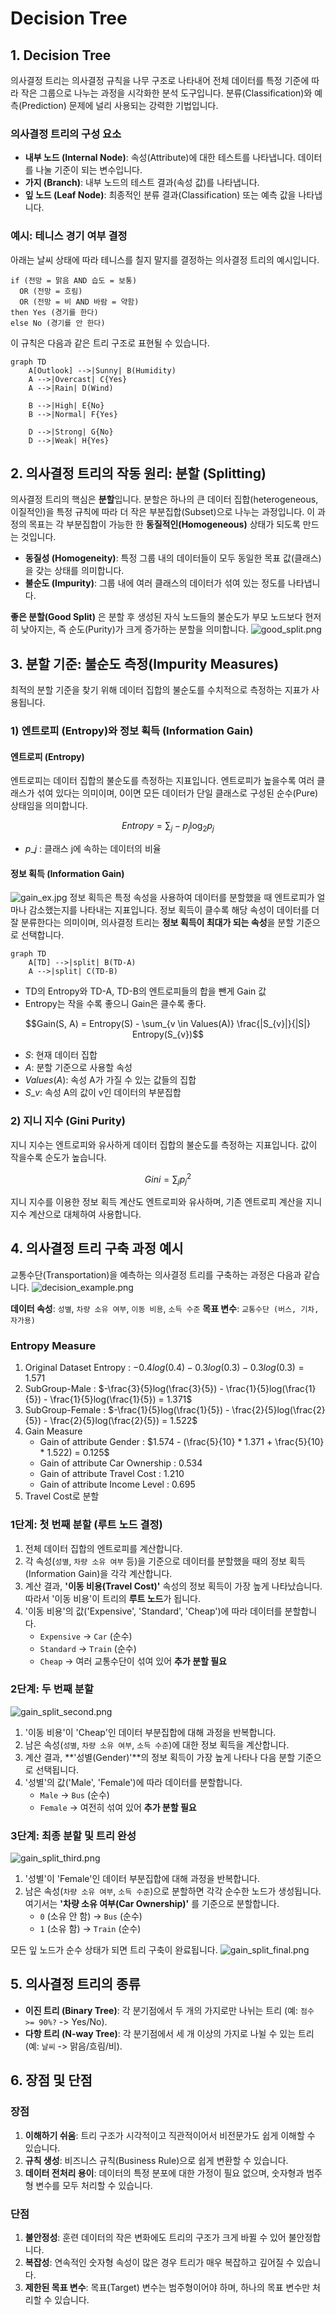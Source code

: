 # Decision Tree

## 1. Decision Tree

의사결정 트리는 의사결정 규칙을 나무 구조로 나타내어 전체 데이터를 특정 기준에 따라 작은 그룹으로 나누는 과정을 시각화한 분석 도구입니다. 분류(Classification)와 예측(Prediction) 문제에 널리 사용되는 강력한 기법입니다.

### 의사결정 트리의 구성 요소

- **내부 노드 (Internal Node)**: 속성(Attribute)에 대한 테스트를 나타냅니다. 데이터를 나눌 기준이 되는 변수입니다.
- **가지 (Branch)**: 내부 노드의 테스트 결과(속성 값)를 나타냅니다.
- **잎 노드 (Leaf Node)**: 최종적인 분류 결과(Classification) 또는 예측 값을 나타냅니다.

### 예시: 테니스 경기 여부 결정

아래는 날씨 상태에 따라 테니스를 칠지 말지를 결정하는 의사결정 트리의 예시입니다.

```
if (전망 = 맑음 AND 습도 = 보통)
  OR (전망 = 흐림)
  OR (전망 = 비 AND 바람 = 약함)
then Yes (경기를 한다)
else No (경기를 안 한다)
```

이 규칙은 다음과 같은 트리 구조로 표현될 수 있습니다.

```mermaid
graph TD
    A[Outlook] -->|Sunny| B(Humidity)
    A -->|Overcast| C{Yes}
    A -->|Rain| D(Wind)

    B -->|High| E{No}
    B -->|Normal| F{Yes}

    D -->|Strong| G{No}
    D -->|Weak| H{Yes}
```

## 2. 의사결정 트리의 작동 원리: 분할 (Splitting)

의사결정 트리의 핵심은 **분할**입니다. 분할은 하나의 큰 데이터 집합(heterogeneous, 이질적인)을 특정 규칙에 따라 더 작은 부분집합(Subset)으로 나누는 과정입니다.
이 과정의 목표는 각 부분집합이 가능한 한 **동질적인(Homogeneous)** 상태가 되도록 만드는 것입니다.

- **동질성 (Homogeneity)**: 특정 그룹 내의 데이터들이 모두 동일한 목표 값(클래스)을 갖는 상태를 의미합니다.
- **불순도 (Impurity)**: 그룹 내에 여러 클래스의 데이터가 섞여 있는 정도를 나타냅니다.

**좋은 분할(Good Split)** 은 분할 후 생성된 자식 노드들의 불순도가 부모 노드보다 현저히 낮아지는, 즉 순도(Purity)가 크게 증가하는 분할을 의미합니다.
![good_split.png](./images/good_split.png)

## 3. 분할 기준: 불순도 측정(Impurity Measures)

최적의 분할 기준을 찾기 위해 데이터 집합의 불순도를 수치적으로 측정하는 지표가 사용됩니다.

### 1) 엔트로피 (Entropy)와 정보 획득 (Information Gain)

#### 엔트로피 (Entropy)

엔트로피는 데이터 집합의 불순도를 측정하는 지표입니다. 엔트로피가 높을수록 여러 클래스가 섞여 있다는 의미이며, 0이면 모든 데이터가 단일 클래스로 구성된 순수(Pure) 상태임을 의미합니다.

$$Entropy = \sum_{j} -p_{j} \log_{2} p_{j}$$

- $p\_j$ : 클래스 j에 속하는 데이터의 비율

#### 정보 획득 (Information Gain)
![gain_ex.jpg](./images/gain_ex.jpg)
정보 획득은 특정 속성을 사용하여 데이터를 분할했을 때 엔트로피가 얼마나 감소했는지를 나타내는 지표입니다. 정보 획득이 클수록 해당 속성이 데이터를 더 잘 분류한다는 의미이며, 의사결정 트리는 **정보 획득이 최대가 되는 속성**을 분할 기준으로 선택합니다.
```mermaid
graph TD
    A[TD] -->|split| B(TD-A)
    A -->|split| C(TD-B)
```
* TD의 Entropy와 TD-A, TD-B의 엔트로피들의 합을 뺀게 Gain 값
* Entropy는 작을 수록 좋으니 Gain은 클수록 좋다.

$$Gain(S, A) = Entropy(S) - \sum_{v \in Values(A)} \frac{|S_{v}|}{|S|} Entropy(S_{v})$$

- $S$: 현재 데이터 집합
- $A$: 분할 기준으로 사용할 속성
- $Values(A)$: 속성 A가 가질 수 있는 값들의 집합
- $S\_v$: 속성 A의 값이 v인 데이터의 부분집합

### 2) 지니 지수 (Gini Purity)

지니 지수는 엔트로피와 유사하게 데이터 집합의 불순도를 측정하는 지표입니다. 값이 작을수록 순도가 높습니다.

$$Gini = \sum_{j} p_{j}^{2}$$

지니 지수를 이용한 정보 획득 계산도 엔트로피와 유사하며, 기존 엔트로피 계산을 지니 지수 계산으로 대체하여 사용합니다.

## 4. 의사결정 트리 구축 과정 예시
교통수단(Transportation)을 예측하는 의사결정 트리를 구축하는 과정은 다음과 같습니다.
![decision_example.png](./images/decision_example.png)

**데이터 속성**: `성별`, `차량 소유 여부`, `이동 비용`, `소득 수준`
**목표 변수**: `교통수단 (버스, 기차, 자가용)`
### Entropy Measure
1. Original Dataset Entropy : $-0.4log(0.4) - 0.3log(0.3) - 0.3log(0.3) = 1.571$
2. SubGroup-Male : $-\frac{3}{5}log(\frac{3}{5}) - \frac{1}{5}log(\frac{1}{5}) - \frac{1}{5}log(\frac{1}{5}) = 1.371$
3. SubGroup-Female : $-\frac{1}{5}log(\frac{1}{5}) - \frac{2}{5}log(\frac{2}{5}) - \frac{2}{5}log(\frac{2}{5}) = 1.522$
4. Gain Measure
   - Gain of attribute Gender : $1.574 - (\frac{5}{10} * 1.371 + \frac{5}{10} * 1.522) = 0.125$
   - Gain of attribute Car Ownership : $0.534$
   - Gain of attribute Travel Cost : $1.210$
   - Gain of attribute Income Level : $0.695$
5. Travel Cost로 분할

### 1단계: 첫 번째 분할 (루트 노드 결정)

1.  전체 데이터 집합의 엔트로피를 계산합니다.
2.  각 속성(`성별`, `차량 소유 여부` 등)을 기준으로 데이터를 분할했을 때의 정보 획득(Information Gain)을 각각 계산합니다.
3.  계산 결과, **'이동 비용(Travel Cost)'** 속성의 정보 획득이 가장 높게 나타났습니다. 따라서 '이동 비용'이 트리의 **루트 노드**가 됩니다.
4.  '이동 비용'의 값('Expensive', 'Standard', 'Cheap')에 따라 데이터를 분할합니다.
    - `Expensive` → `Car` (순수)
    - `Standard` → `Train` (순수)
    - `Cheap` → 여러 교통수단이 섞여 있어 **추가 분할 필요**

### 2단계: 두 번째 분할
![gain_split_second.png](./images/gain_split_second.png)
1.  '이동 비용'이 'Cheap'인 데이터 부분집합에 대해 과정을 반복합니다.
2.  남은 속성(`성별`, `차량 소유 여부`, `소득 수준`)에 대한 정보 획득을 계산합니다.
3.  계산 결과, **'성별(Gender)'**의 정보 획득이 가장 높게 나타나 다음 분할 기준으로 선택됩니다.
4.  '성별'의 값('Male', 'Female')에 따라 데이터를 분할합니다.
    - `Male` → `Bus` (순수)
    - `Female` → 여전히 섞여 있어 **추가 분할 필요**

### 3단계: 최종 분할 및 트리 완성
![gain_split_third.png](./images/gain_split_third.png)
1.  '성별'이 'Female'인 데이터 부분집합에 대해 과정을 반복합니다.
2.  남은 속성(`차량 소유 여부`, `소득 수준`)으로 분할하면 각각 순수한 노드가 생성됩니다. 여기서는 **'차량 소유 여부(Car Ownership)'** 를 기준으로 분할합니다.
    - `0` (소유 안 함) → `Bus` (순수)
    - `1` (소유 함) → `Train` (순수)

모든 잎 노드가 순수 상태가 되면 트리 구축이 완료됩니다.
![gain_split_final.png](./images/gain_split_final.png)

## 5. 의사결정 트리의 종류
- **이진 트리 (Binary Tree)**: 각 분기점에서 두 개의 가지로만 나뉘는 트리 (예: `점수 >= 90%?` -\> Yes/No).
- **다항 트리 (N-way Tree)**: 각 분기점에서 세 개 이상의 가지로 나뉠 수 있는 트리 (예: `날씨` -\> 맑음/흐림/비).

## 6. 장점 및 단점
### 장점
1.  **이해하기 쉬움**: 트리 구조가 시각적이고 직관적이어서 비전문가도 쉽게 이해할 수 있습니다.
2.  **규칙 생성**: 비즈니스 규칙(Business Rule)으로 쉽게 변환할 수 있습니다.
3.  **데이터 전처리 용이**: 데이터의 특정 분포에 대한 가정이 필요 없으며, 숫자형과 범주형 변수를 모두 처리할 수 있습니다.

### 단점
1.  **불안정성**: 훈련 데이터의 작은 변화에도 트리의 구조가 크게 바뀔 수 있어 불안정합니다.
2.  **복잡성**: 연속적인 숫자형 속성이 많은 경우 트리가 매우 복잡하고 깊어질 수 있습니다.
3.  **제한된 목표 변수**: 목표(Target) 변수는 범주형이어야 하며, 하나의 목표 변수만 처리할 수 있습니다.
